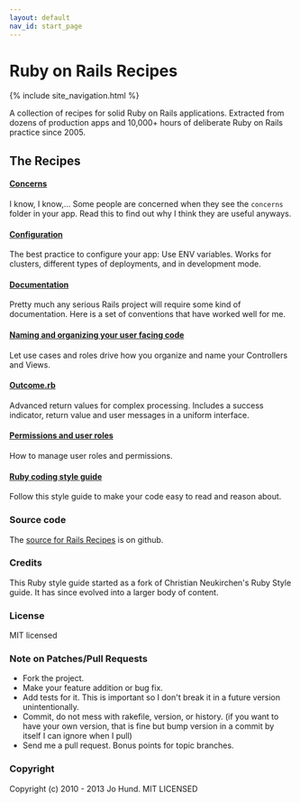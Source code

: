 ```yaml
---
layout: default
nav_id: start_page
---
```


<div class="page-header">
  <h1>Ruby on Rails Recipes</h1>
</div>

{% include site_navigation.html %}

A collection of recipes for solid Ruby on Rails applications. Extracted from
dozens of production apps and 10,000+ hours of deliberate Ruby on Rails practice
since 2005.


The Recipes
-----------

#### [Concerns](pages/concerns.html)

I know, I know,... Some people are concerned when they see the `concerns` folder
in your app. Read this to find out why I think they are useful anyways.


#### [Configuration](pages/configuration.html)

The best practice to configure your app: Use ENV variables. Works for clusters,
different types of deployments, and in development mode.

#### [Documentation](pages/documentation.html)

Pretty much any serious Rails project will require some kind of documentation.
Here is a set of conventions that have worked well for me.


#### [Naming and organizing your user facing code](pages/naming_and_organizing_your_user_facing_code.html)

Let use cases and roles drive how you organize and name your Controllers and Views.


#### [Outcome.rb](pages/outcome.html)

Advanced return values for complex processing. Includes a success indicator,
return value and user messages in a uniform interface.


#### [Permissions and user roles](pages/permissions_and_user_roles.html)

How to manage user roles and permissions.


#### [Ruby coding style guide](pages/ruby_coding_style_guide.html)

Follow this style guide to make your code easy to read and reason about.


### Source code

The [source for Rails Recipes](https://github.com/jhund/rails-recipes) is on github.


### Credits

This Ruby style guide started as a fork of Christian Neukirchen's Ruby Style guide.
It has since evolved into a larger body of content.


### License

MIT licensed



### Note on Patches/Pull Requests

* Fork the project.
* Make your feature addition or bug fix.
* Add tests for it. This is important so I don't break it in a future version unintentionally.
* Commit, do not mess with rakefile, version, or history.
  (if you want to have your own version, that is fine but bump version in a commit by itself I can ignore when I pull)
* Send me a pull request. Bonus points for topic branches.



### Copyright

Copyright (c) 2010 - 2013 Jo Hund. MIT LICENSED
